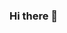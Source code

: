 ### Hi there 👋

<!--
**rycky5/rycky5** is a ✨ _special_ ✨ repository because its `README.md` (this file) appears on your GitHub profile.


[![Anurag's GitHub stats](https://github-readme-stats.vercel.app/api?username=rycky5)](https://github.com/anuraghazra/github-readme-stats)
